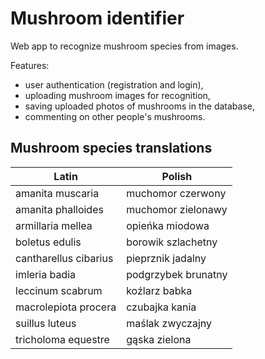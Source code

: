 # Mushroom identifier

Web app to recognize mushroom species from images.  
  
Features:
- user authentication (registration and login),
- uploading mushroom images for recognition,
- saving uploaded photos of mushrooms in the database,
- commenting on other people's mushrooms.

## Mushroom species translations
| Latin                 | Polish              |
|-----------------------|---------------------|
| amanita muscaria      | muchomor czerwony   |
| amanita phalloides    | muchomor zielonawy  |
| armillaria mellea     | opieńka miodowa     |
| boletus edulis        | borowik szlachetny  |
| cantharellus cibarius | pieprznik jadalny   |
| imleria badia         | podgrzybek brunatny |
| leccinum scabrum      | koźlarz babka       |
| macrolepiota procera  | czubajka kania      |
| suillus luteus        | maślak zwyczajny    |
| tricholoma equestre   | gąska zielona       |

